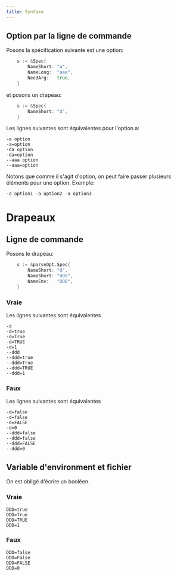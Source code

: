 ```yaml
---
title: Syntaxe
---
```


## Option par la ligne de commande

Posons la spécification suivante est une option:
```go
	s := &Spec{
		NameShort: "a",
		NameLong:  "aaa",
		NeedArg:   true,
	}
```

et posons un drapeau:
```go
	s := &Spec{
		NameShort: "d",
	}
```

Les lignes suivantes sont équivalentes pour l'option a:
```
-a option
-a=option
-da option
-da=option
--aaa option
--aaa=option
```

Notons que comme il s'agit d'option, on peut faire passer plusieurs éléments pour une option. Exemple:
```
-a option1 -a option2 -a option3
```


# Drapeaux
## Ligne de commande
Posons le drapeau:
```go
	s := &parseOpt.Spec{
		NameShort: "d",
		NameShort: "ddd",
		NameEnv:   "DDD",
	}
```

### Vraie
Les lignes suivantes sont équivalentes
```
-d
-d=true
-d=True
-d=TRUE
-d=1
--ddd
--ddd=true
--ddd=True
--ddd=TRUE
--ddd=1
```

### Faux
Les lignes suivantes sont équivalentes
```
-d=false
-d=false
-d=FALSE
-d=0
--ddd=false
--ddd=false
--ddd=FALSE
--ddd=0
```

## Variable d'environment et fichier
On est obligé d'écrire un booléen.

### Vraie
```
DDD=true
DDD=True
DDD=TRUE
DDD=1
```

### Faux
```
DDD=false
DDD=False
DDD=FALSE
DDD=0
```
